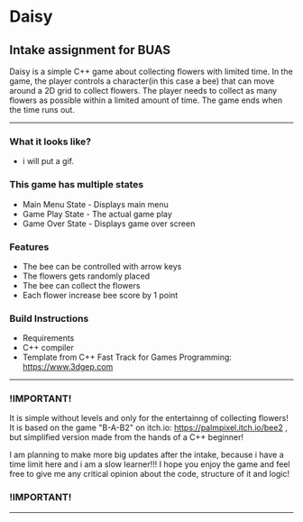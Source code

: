# Daisy 
## Intake assignment for BUAS
Daisy is a simple C++ game about collecting flowers with limited time. In the game, the player controls a character(in this case a bee) that can move around a 2D grid to collect flowers. The player needs to collect as many flowers as possible within a limited amount of time. The game ends when the time runs out.

---

### What it looks like?
- i will put a gif. 

### This game has multiple states

- Main Menu State - Displays main menu
- Game Play State - The actual game play
- Game Over State - Displays game over screen


### Features

- The bee can be controlled with arrow keys
- The flowers gets randomly placed
- The bee can collect the flowers
- Each flower increase bee score by 1 point

### Build Instructions

- Requirements
 - C++ compiler
 - Template from C++ Fast Track for Games Programming: https://www.3dgep.com

---

### !IMPORTANT!
It is simple without levels and only for the entertainng of collecting flowers!
 It is based on the game "B-A-B2" on itch.io: https://palmpixel.itch.io/bee2 , but simplified version made from the hands of a C++ beginner!

 I am planning to make more  big updates after the intake, because i have a time limit here and i am a slow learner!!!
I hope you enjoy the game and feel free to give me any critical opinion about the code, structure of it and logic!
### !IMPORTANT!

--- 
 
